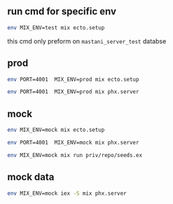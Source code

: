 

## run cmd for specific env

```sh
env MIX_ENV=test mix ecto.setup
```

this cmd only preform on `mastani_server_test` databse


## prod

```sh
env PORT=4001  MIX_ENV=prod mix ecto.setup
```

```sh
env PORT=4001  MIX_ENV=prod mix phx.server
```


## mock 

```sh
env MIX_ENV=mock mix ecto.setup
```

```sh
env PORT=4001  MIX_ENV=mock mix phx.server
```

```sh
env MIX_ENV=mock mix run priv/repo/seeds.ex
```

## mock data

```sh
env MIX_ENV=mock iex -S mix phx.server
```

